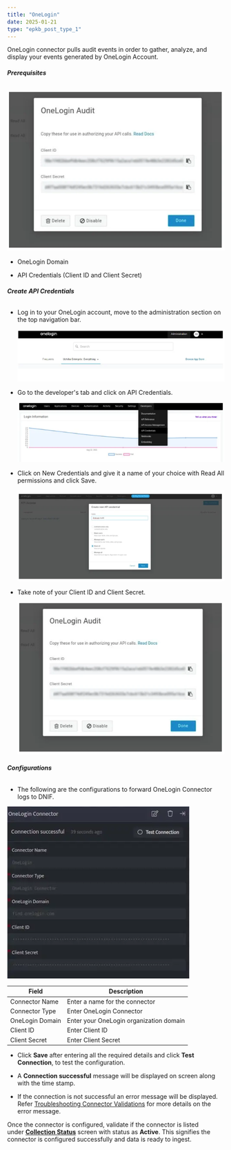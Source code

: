 ```yaml
---
title: "OneLogin"
date: 2025-01-21
type: "epkb_post_type_1"
---
```


OneLogin connector pulls audit events in order to gather, analyze, and display your events generated by OneLogin Account.

###### **Prerequisites**  

![](./OneLogin-img/OneLogin-1.webp)

- OneLogin Domain

- API Credentials (Client ID and Client Secret)

###### **Create API Credentials**

- Log in to your OneLogin account, move to the administration section on the top navigation bar.  
      
      
    ![](./OneLogin-img/OneLogin-2.webp)  
      
    

- Go to the developer's tab and click on API Credentials.  
      
      
    ![](./OneLogin-img/OneLogin-3.webp)  
      
      
    

- Click on New Credentials and give it a name of your choice with Read All permissions and click Save.  
      
      
    ![](./OneLogin-img/OneLogin-4.webp)  
      
    

- Take note of your Client ID and Client Secret.  
      
      
    ![](./OneLogin-img/OneLogin-5.webp)  
      
    

###### **Configurations**

- The following are the configurations to forward OneLogin Connector logs to DNIF.‌  
      
    

![image 5-3](./OneLogin-img/OneLogin-6.webp)

| **Field** | **Description** |
| --- | --- |
| Connector Name | Enter a name for the connector |
| Connector Type | Enter OneLogin Connector |
| OneLogin Domain | Enter your OneLogin organization domain |
| Client ID | Enter Client ID |
| Client Secret | Enter Client Secret |

- Click **Save** after entering all the required details and click **Test Connection**, to test the configuration.

- A **Connection successful** message will be displayed on screen along with the time stamp.

- If the connection is not successful an error message will be displayed. Refer [Troubleshooting Connector Validations](https://dnif.it/kb/troubleshooting-and-debugging/troubleshooting-connector-validations/) for more details on the error message.

Once the connector is configured, validate if the connector is listed under **[Collection Status](https://dnif.it/kb/operations/collection-status/)** screen with status as **Active**. This signifies the connector is configured successfully and data is ready to ingest.
